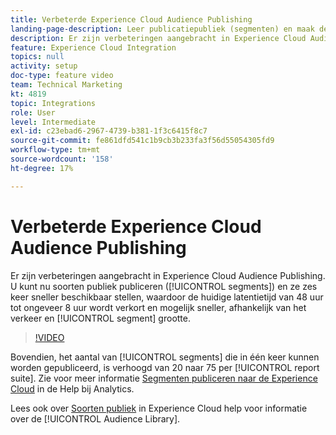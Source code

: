 ```yaml
---
title: Verbeterde Experience Cloud Audience Publishing
landing-page-description: Leer publicatiepubliek (segmenten) en maak deze sneller dan ooit beschikbaar.
description: Er zijn verbeteringen aangebracht in Experience Cloud Audience Publishing. U kunt nu soorten publiek (segmenten) publiceren en deze zes keer sneller beschikbaar maken, waardoor de huidige latentietijd van 48 uur tot ongeveer 8 uur wordt verkort, en mogelijk sneller, afhankelijk van het verkeer en de segmentgrootte.
feature: Experience Cloud Integration
topics: null
activity: setup
doc-type: feature video
team: Technical Marketing
kt: 4819
topic: Integrations
role: User
level: Intermediate
exl-id: c23ebad6-2967-4739-b381-1f3c6415f8c7
source-git-commit: fe861dfd541c1b9cb3b233fa3f56d55054305fd9
workflow-type: tm+mt
source-wordcount: '158'
ht-degree: 17%

---
```


# Verbeterde Experience Cloud Audience Publishing

Er zijn verbeteringen aangebracht in Experience Cloud Audience Publishing. U kunt nu soorten publiek publiceren ([!UICONTROL segments]) en ze zes keer sneller beschikbaar stellen, waardoor de huidige latentietijd van 48 uur tot ongeveer 8 uur wordt verkort en mogelijk sneller, afhankelijk van het verkeer en [!UICONTROL segment] grootte.

>[!VIDEO](https://video.tv.adobe.com/v/32842/?quality=12)

Bovendien, het aantal van [!UICONTROL segments] die in één keer kunnen worden gepubliceerd, is verhoogd van 20 naar 75 per [!UICONTROL report suite].
Zie voor meer informatie [Segmenten publiceren naar de Experience Cloud](https://experienceleague.adobe.com/docs/analytics/components/segmentation/segmentation-workflow/seg-publish.html) in de Help bij Analytics.

Lees ook over [Soorten publiek](https://experienceleague.adobe.com/docs/core-services/interface/audiences/audience-library.html) in Experience Cloud help voor informatie over de [!UICONTROL Audience Library].
